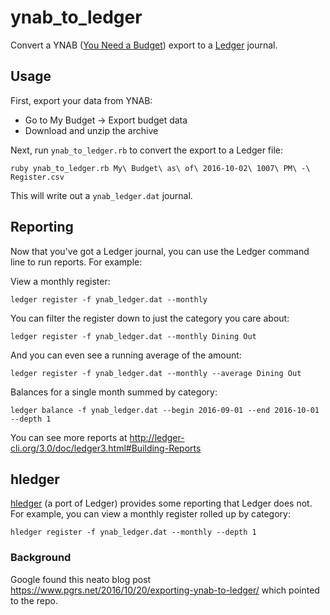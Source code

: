 # ynab_to_ledger

Convert a YNAB ([You Need a Budget](https://www.youneedabudget.com)) export to a [Ledger](http://ledger-cli.org) journal.

## Usage

First, export your data from YNAB:

* Go to My Budget -> Export budget data
* Download and unzip the archive

Next, run `ynab_to_ledger.rb` to convert the export to a Ledger file:

`ruby ynab_to_ledger.rb My\ Budget\ as\ of\ 2016-10-02\ 1007\ PM\ -\ Register.csv`

This will write out a `ynab_ledger.dat` journal.

## Reporting

Now that you've got a Ledger journal, you can use the Ledger command line to run reports. For example:

View a monthly register:

`ledger register -f ynab_ledger.dat --monthly`

You can filter the register down to just the category you care about:

`ledger register -f ynab_ledger.dat --monthly Dining Out`

And you can even see a running average of the amount:

`ledger register -f ynab_ledger.dat --monthly --average Dining Out`

Balances for a single month summed by category:

`ledger balance -f ynab_ledger.dat --begin 2016-09-01 --end 2016-10-01 --depth 1`

You can see more reports at http://ledger-cli.org/3.0/doc/ledger3.html#Building-Reports

## hledger

[hledger](http://hledger.org/) (a port of Ledger) provides some reporting that Ledger does not. For example, you can view a monthly register rolled up by category:

`hledger register -f ynab_ledger.dat --monthly --depth 1`

### Background 
Google found this neato blog post https://www.pgrs.net/2016/10/20/exporting-ynab-to-ledger/ which pointed to the repo.  

